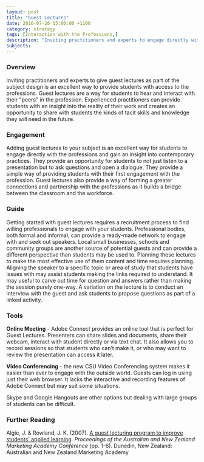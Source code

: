 ```yaml
---
layout: post
title: "Guest Lectures"
date: 2016-07-20 15:00:00 +1100
category: strategy
tags: [Interaction with the Professions,] 
description: "Inviting practitioners and experts to engage directly with students"
subjects: 
---
```


### Overview

Inviting practitioners and experts to give guest lectures as part of the subject design is an excellent way to provide students with access to the professions. Guest lectures are a way for students to hear and interact with their "peers" in the profession. Experienced practitioners can provide students with an insight into the reality of their work and creates an opportunity to share with students the kinds of tacit skills and knowledge they will need in the future. 

### Engagement

Adding guest lectures to your subject is an excellent way for students to engage directly with the professions and gain an insight into contemporary practices. They provide an opportunity for students to not just listen to a presentation but to ask questions and open a dialogue. They provide a simple way of providing students with their first engagement with the profession. Guest lectures also provide a way of forming a greater connections and partnership with the professions as it builds a bridge between the classroom and the workforce. 

### Guide

Getting started with guest lectures requires a recruitment process to find willing professionals to engage with your students. Professional bodies, both formal and informal, can provide a ready-made network to engage with and seek out speakers. Local small businesses, schools and community groups are another source of potential guests and can provide a different perspective than students may be used to. Planning these lectures to make the most effective use of them content and time requires planning. Aligning the speaker to a specific topic or area of study that students have issues with may assist students making the links required to understand. It may useful to carve out time for question and answers rather than making the session purely one-way. A variation on the lecture is to conduct an interview with the guest and ask students to propose questions as part of a linked activity. 

### Tools

**Online Meeting** - Adobe Connect provides an online tool that is perfect for Guest Lectures. Presenters can share slides and documents, share their webcam, interact with student directly or via text chat. It also allows you to record sessions so that students who can’t make it, or who may want to review the presentation can access it later. 

**Video Conferencing** - the new CSU Video Conferencing system makes it easier than ever to engage with the outside world. Guests can log in using just their web browser. It lacks the interactive and recording features of Adobe Connect but may suit some situations. 

Skype and Google Hangouts are other options but dealing with large groups of students can be difficult. 

### Further Reading

<div class="apa-ref" markdown="1">

Algie, J. & Rowland, J. K. (2007). [A guest lecturing program to improve students' applied learning](http://ro.uow.edu.au/cgi/viewcontent.cgi?article=2162&context=commpapers). *Proceedings of the Australian and New Zealand Marketing Academy Conference* (pp. 1-6). Dunedin, New Zealand: Australian and New Zealand Marketing Academy

</div>